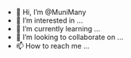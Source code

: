 - 👋 Hi, I’m @MuniMany
- 👀 I’m interested in ...
- 🌱 I’m currently learning ...
- 💞️ I’m looking to collaborate on ...
- 📫 How to reach me ...

<!---
MuniMany/MuniMany is a ✨ special ✨ repository because its `README.md` (this file) appears on your GitHub profile.
You can click the Preview link to take a look at your changes.
--->
